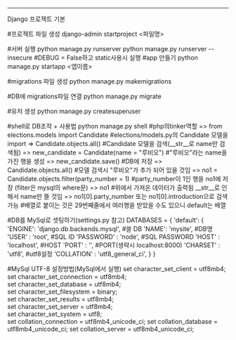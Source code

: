 ---
Django 프로젝트 기본

#프로젝트 파일 생성
django-admin startproject <파일명>

#서버 실행
python manage.py runserver
python manage.py runserver --insecure       #DEBUG = False하고 static사용시 실행
#app 만들기
python manage.py startapp <앱이름>

#migrations 파일 생성
python manage.py makemigrations

#DB에 migrations파일 연결
python manage.py migrate

#유저 생성
python manage.py createsuperuser

#shell로 DB조작 + 사용법
python manage.py shell      #php의tinker역할
   => from elections.models import Candidate       #elections/models.py의 Candidate 모델을 import
   => Candidate.objects.all()      #Candidate 모델을 검색(__str__로 name만 검색됨)
   => new_candidate = Candidate(name = "루비오")    #"루비오"라는 name을 가진 행을 생성
   => new_candidate.save()         #DB에 저장
   => Candidate.objects.all()      #모델 검색시 "루비오"가 추가 되어 있을 것임
   => no1 = Candidate.objects.filter(party_number = 1) #party_number이 1인 행을 no1에 저장 (filter은 mysql의 where문)
   => no1   #위에서 가져온 데이터가 출력됨 __str__로 인해서 name만 뜰 것임
   => no1[0].party_number 또는 no1[0].introduction으로 검색 가능    #배열로 붙이는 것은 29번째줄에서 여러행을 받았을 수도 있으니 default는 배열


#DB를 MySql로 셋팅하기(settings.py 참고)
DATABASES = {
    'default': {
        'ENGINE': 'django.db.backends.mysql',   #쓸 DB
        'NAME': 'mysite',                       #DB명
        'USER' : 'root',                        #SQL ID
        'PASSWORD' : 'node',                    #SQL PASSWORD
        'HOST' : 'localhost',                   #HOST
        'PORT' : '',                            #PORT(생략시 localhost:8000)
        'CHARSET' : 'utf8',                     #utf8설정
        'COLLATION' : 'utf8_general_ci',
    }
}

#MySql UTF-8 설정방법(MySql에서 실행)
set character_set_client     = utf8mb4;            
set character_set_connection = utf8mb4;            
set character_set_database   = utf8mb4;            
set character_set_filesystem = binary;             
set character_set_results    = utf8mb4;            
set character_set_server     = utf8mb4;            
set character_set_system     = utf8;               
set collation_connection     = utf8mb4_unicode_ci; 
set collation_database       = utf8mb4_unicode_ci; 
set collation_server         = utf8mb4_unicode_ci;

